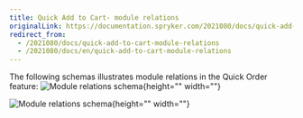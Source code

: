 ```yaml
---
title: Quick Add to Cart- module relations
originalLink: https://documentation.spryker.com/2021080/docs/quick-add-to-cart-module-relations
redirect_from:
  - /2021080/docs/quick-add-to-cart-module-relations
  - /2021080/docs/en/quick-add-to-cart-module-relations
---
```


The following schemas illustrates module relations in the Quick Order feature:
![Module relations schema](https://spryker.s3.eu-central-1.amazonaws.com/docs/Features/Shopping+Cart/Cart/Quick+Order/Quick+Order+Feature+Overview/quick-add-to-cart-2-modules.png){height="" width=""}

![Module relations schema](https://spryker.s3.eu-central-1.amazonaws.com/docs/Features/Shopping+Cart/Cart/Quick+Order/Quick+Order+Feature+Overview/file-upload-form-module-schema.png){height="" width=""}

